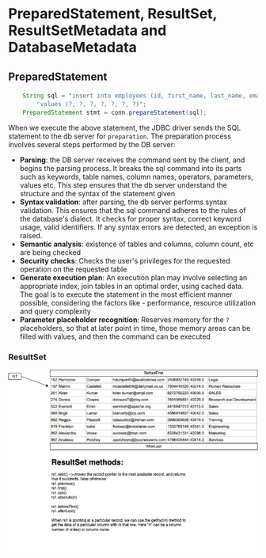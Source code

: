 # PreparedStatement, ResultSet, ResultSetMetadata and DatabaseMetadata

## PreparedStatement

```java
    String sql = "insert into employees (id, first_name, last_name, email, phone, salary, department) " +
        "values (?, ?, ?, ?, ?, ?, ?)";
    PreparedStatement stmt = conn.prepareStatement(sql);
```

When we execute the above statement, the JDBC driver sends the SQL statement to the db server for `preparation`. The preparation process involves several steps performed by the DB server:

- **Parsing**: the DB server receives the command sent by the client, and begins the parsing process. It breaks the sql command into its parts such as keywords, table names, column names, operators, parameters, values etc. This step ensures that the db server understand the structure and the syntax of the statement given
- **Syntax validation**: after parsing, the db server performs syntax validation. This ensures that the sql command adheres to the rules of the database's dialect. It checks for proper syntax, correct keyword usage, valid identifiers. If any syntax errors are detected, an exception is raised.
- **Semantic analysis**: existence of tables and columns, column count, etc are being checked
- **Security checks**: Checks the user's privileges for the requested operation on the requested table
- **Generate execution plan**: An execution plan may involve selecting an appropriate index, join tables in an optimal order, using cached data. The goal is to execute the statement in the most efficient manner possible, considering the factors like - performance, resource utilization and query complexity
- **Parameter placeholder recognition**: Reserves memory for the `?` placeholders, so that at later point in time, those memory areas can be filled with values, and then the command can be executed

### ResultSet

![](./resultset.dio.png)
